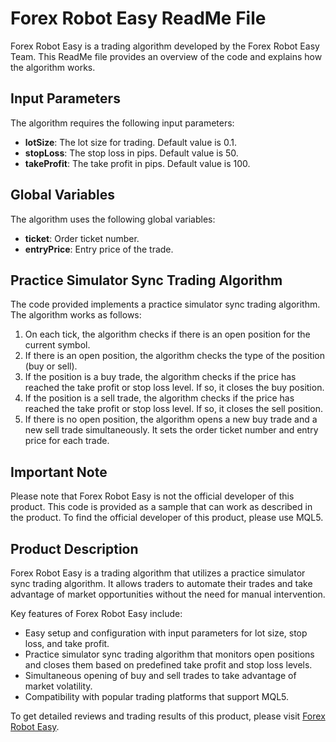 # Forex Robot Easy ReadMe File

Forex Robot Easy is a trading algorithm developed by the Forex Robot Easy Team. This ReadMe file provides an overview of the code and explains how the algorithm works.

## Input Parameters

The algorithm requires the following input parameters:

- **lotSize**: The lot size for trading. Default value is 0.1.
- **stopLoss**: The stop loss in pips. Default value is 50.
- **takeProfit**: The take profit in pips. Default value is 100.

## Global Variables

The algorithm uses the following global variables:

- **ticket**: Order ticket number.
- **entryPrice**: Entry price of the trade.

## Practice Simulator Sync Trading Algorithm

The code provided implements a practice simulator sync trading algorithm. The algorithm works as follows:

1. On each tick, the algorithm checks if there is an open position for the current symbol.
2. If there is an open position, the algorithm checks the type of the position (buy or sell).
3. If the position is a buy trade, the algorithm checks if the price has reached the take profit or stop loss level. If so, it closes the buy position.
4. If the position is a sell trade, the algorithm checks if the price has reached the take profit or stop loss level. If so, it closes the sell position.
5. If there is no open position, the algorithm opens a new buy trade and a new sell trade simultaneously. It sets the order ticket number and entry price for each trade.

## Important Note

Please note that Forex Robot Easy is not the official developer of this product. This code is provided as a sample that can work as described in the product. To find the official developer of this product, please use MQL5.

## Product Description

Forex Robot Easy is a trading algorithm that utilizes a practice simulator sync trading algorithm. It allows traders to automate their trades and take advantage of market opportunities without the need for manual intervention.

Key features of Forex Robot Easy include:
- Easy setup and configuration with input parameters for lot size, stop loss, and take profit.
- Practice simulator sync trading algorithm that monitors open positions and closes them based on predefined take profit and stop loss levels.
- Simultaneous opening of buy and sell trades to take advantage of market volatility.
- Compatibility with popular trading platforms that support MQL5.

To get detailed reviews and trading results of this product, please visit [Forex Robot Easy](https://forexroboteasy.com/forex-robot-review/practice-simulator-sync-forex-software-review-results/).
